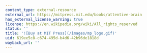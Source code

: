 ```yaml
---
content_type: external-resource
external_url: https://mitpress.mit.edu/books/attentive-brain
has_external_license_warning: true
license: https://en.wikipedia.org/wiki/All_rights_reserved
status: ''
title: '![Buy at MIT Press](/images/mp_logo.gif)'
uid: 619ee5c8-c674-495d-b4d6-42b96de1818d
wayback_url: ''
---
```

